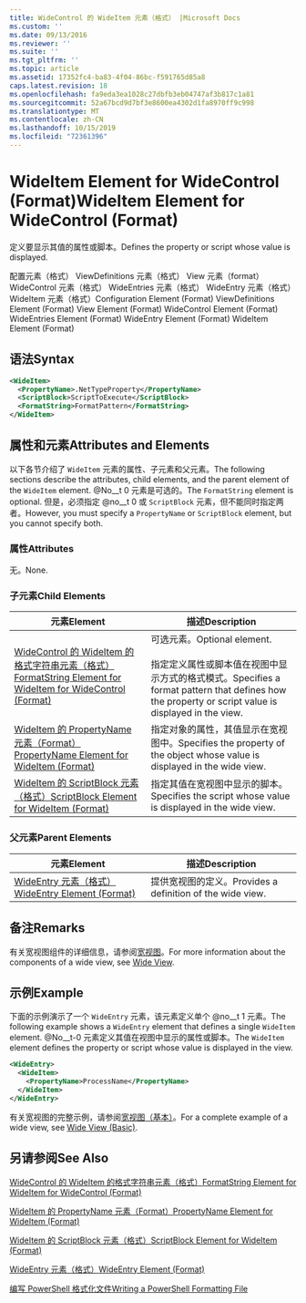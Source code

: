 ```yaml
---
title: WideControl 的 WideItem 元素（格式） |Microsoft Docs
ms.custom: ''
ms.date: 09/13/2016
ms.reviewer: ''
ms.suite: ''
ms.tgt_pltfrm: ''
ms.topic: article
ms.assetid: 17352fc4-ba83-4f04-86bc-f591765d85a8
caps.latest.revision: 18
ms.openlocfilehash: fa9eda3ea1028c27dbfb3eb04747af3b817c1a81
ms.sourcegitcommit: 52a67bcd9d7bf3e8600ea4302d1fa8970ff9c998
ms.translationtype: MT
ms.contentlocale: zh-CN
ms.lasthandoff: 10/15/2019
ms.locfileid: "72361396"
---
```

# <a name="wideitem-element-for-widecontrol-format"></a><span data-ttu-id="6b75c-102">WideItem Element for WideControl (Format)</span><span class="sxs-lookup"><span data-stu-id="6b75c-102">WideItem Element for WideControl (Format)</span></span>

<span data-ttu-id="6b75c-103">定义要显示其值的属性或脚本。</span><span class="sxs-lookup"><span data-stu-id="6b75c-103">Defines the property or script whose value is displayed.</span></span>

<span data-ttu-id="6b75c-104">配置元素（格式） ViewDefinitions 元素（格式） View 元素（format） WideControl 元素（格式） WideEntries 元素（格式） WideEntry 元素（格式） WideItem 元素（格式）</span><span class="sxs-lookup"><span data-stu-id="6b75c-104">Configuration Element (Format) ViewDefinitions Element (Format) View Element (Format) WideControl Element (Format) WideEntries Element (Format) WideEntry Element (Format) WideItem Element (Format)</span></span>

## <a name="syntax"></a><span data-ttu-id="6b75c-105">语法</span><span class="sxs-lookup"><span data-stu-id="6b75c-105">Syntax</span></span>

```xml
<WideItem>
  <PropertyName>.NetTypeProperty</PropertyName>
  <ScriptBlock>ScriptToExecute</ScriptBlock>
  <FormatString>FormatPattern</FormatString>
</WideItem>
```

## <a name="attributes-and-elements"></a><span data-ttu-id="6b75c-106">属性和元素</span><span class="sxs-lookup"><span data-stu-id="6b75c-106">Attributes and Elements</span></span>

<span data-ttu-id="6b75c-107">以下各节介绍了 `WideItem` 元素的属性、子元素和父元素。</span><span class="sxs-lookup"><span data-stu-id="6b75c-107">The following sections describe the attributes, child elements, and the parent element of the `WideItem` element.</span></span> <span data-ttu-id="6b75c-108">@No__t 0 元素是可选的。</span><span class="sxs-lookup"><span data-stu-id="6b75c-108">The `FormatString` element is optional.</span></span> <span data-ttu-id="6b75c-109">但是，必须指定 @no__t 0 或 `ScriptBlock` 元素，但不能同时指定两者。</span><span class="sxs-lookup"><span data-stu-id="6b75c-109">However, you must specify a `PropertyName` or `ScriptBlock` element, but you cannot specify both.</span></span>

### <a name="attributes"></a><span data-ttu-id="6b75c-110">属性</span><span class="sxs-lookup"><span data-stu-id="6b75c-110">Attributes</span></span>

<span data-ttu-id="6b75c-111">无。</span><span class="sxs-lookup"><span data-stu-id="6b75c-111">None.</span></span>

### <a name="child-elements"></a><span data-ttu-id="6b75c-112">子元素</span><span class="sxs-lookup"><span data-stu-id="6b75c-112">Child Elements</span></span>

|<span data-ttu-id="6b75c-113">元素</span><span class="sxs-lookup"><span data-stu-id="6b75c-113">Element</span></span>|<span data-ttu-id="6b75c-114">描述</span><span class="sxs-lookup"><span data-stu-id="6b75c-114">Description</span></span>|
|-------------|-----------------|
|[<span data-ttu-id="6b75c-115">WideControl 的 WideItem 的格式字符串元素（格式）</span><span class="sxs-lookup"><span data-stu-id="6b75c-115">FormatString Element for WideItem for WideControl (Format)</span></span>](./formatstring-element-for-wideitem-for-widecontrol-format.md)|<span data-ttu-id="6b75c-116">可选元素。</span><span class="sxs-lookup"><span data-stu-id="6b75c-116">Optional element.</span></span><br /><br /> <span data-ttu-id="6b75c-117">指定定义属性或脚本值在视图中显示方式的格式模式。</span><span class="sxs-lookup"><span data-stu-id="6b75c-117">Specifies a format pattern that defines how the property or script value is displayed in the view.</span></span>|
|[<span data-ttu-id="6b75c-118">WideItem 的 PropertyName 元素（Format）</span><span class="sxs-lookup"><span data-stu-id="6b75c-118">PropertyName Element for WideItem (Format)</span></span>](./propertyname-element-for-wideitem-for-widecontrol-format.md)|<span data-ttu-id="6b75c-119">指定对象的属性，其值显示在宽视图中。</span><span class="sxs-lookup"><span data-stu-id="6b75c-119">Specifies the property of the object whose value is displayed in the wide view.</span></span>|
|[<span data-ttu-id="6b75c-120">WideItem 的 ScriptBlock 元素（格式）</span><span class="sxs-lookup"><span data-stu-id="6b75c-120">ScriptBlock Element for WideItem (Format)</span></span>](./scriptblock-element-for-wideitem-for-widecontrol-format.md)|<span data-ttu-id="6b75c-121">指定其值在宽视图中显示的脚本。</span><span class="sxs-lookup"><span data-stu-id="6b75c-121">Specifies the script whose value is displayed in the wide view.</span></span>|

### <a name="parent-elements"></a><span data-ttu-id="6b75c-122">父元素</span><span class="sxs-lookup"><span data-stu-id="6b75c-122">Parent Elements</span></span>

|<span data-ttu-id="6b75c-123">元素</span><span class="sxs-lookup"><span data-stu-id="6b75c-123">Element</span></span>|<span data-ttu-id="6b75c-124">描述</span><span class="sxs-lookup"><span data-stu-id="6b75c-124">Description</span></span>|
|-------------|-----------------|
|[<span data-ttu-id="6b75c-125">WideEntry 元素（格式）</span><span class="sxs-lookup"><span data-stu-id="6b75c-125">WideEntry Element (Format)</span></span>](./wideentry-element-for-widecontrol-format.md)|<span data-ttu-id="6b75c-126">提供宽视图的定义。</span><span class="sxs-lookup"><span data-stu-id="6b75c-126">Provides a definition of the wide view.</span></span>|

## <a name="remarks"></a><span data-ttu-id="6b75c-127">备注</span><span class="sxs-lookup"><span data-stu-id="6b75c-127">Remarks</span></span>

<span data-ttu-id="6b75c-128">有关宽视图组件的详细信息，请参阅[宽视图](./creating-a-wide-view.md)。</span><span class="sxs-lookup"><span data-stu-id="6b75c-128">For more information about the components of a wide view, see [Wide View](./creating-a-wide-view.md).</span></span>

## <a name="example"></a><span data-ttu-id="6b75c-129">示例</span><span class="sxs-lookup"><span data-stu-id="6b75c-129">Example</span></span>

<span data-ttu-id="6b75c-130">下面的示例演示了一个 `WideEntry` 元素，该元素定义单个 @no__t 1 元素。</span><span class="sxs-lookup"><span data-stu-id="6b75c-130">The following example shows a `WideEntry` element that defines a single `WideItem` element.</span></span> <span data-ttu-id="6b75c-131">@No__t-0 元素定义其值在视图中显示的属性或脚本。</span><span class="sxs-lookup"><span data-stu-id="6b75c-131">The `WideItem` element defines the property or script whose value is displayed in the view.</span></span>

```xml
<WideEntry>
  <WideItem>
    <PropertyName>ProcessName</PropertyName>
  </WideItem>
</WideEntry>
```

<span data-ttu-id="6b75c-132">有关宽视图的完整示例，请参阅[宽视图（基本）](./wide-view-basic.md)。</span><span class="sxs-lookup"><span data-stu-id="6b75c-132">For a complete example of a wide view, see [Wide View (Basic)](./wide-view-basic.md).</span></span>

## <a name="see-also"></a><span data-ttu-id="6b75c-133">另请参阅</span><span class="sxs-lookup"><span data-stu-id="6b75c-133">See Also</span></span>

[<span data-ttu-id="6b75c-134">WideControl 的 WideItem 的格式字符串元素（格式）</span><span class="sxs-lookup"><span data-stu-id="6b75c-134">FormatString Element for WideItem for WideControl (Format)</span></span>](./formatstring-element-for-wideitem-for-widecontrol-format.md)

[<span data-ttu-id="6b75c-135">WideItem 的 PropertyName 元素（Format）</span><span class="sxs-lookup"><span data-stu-id="6b75c-135">PropertyName Element for WideItem (Format)</span></span>](./propertyname-element-for-wideitem-for-widecontrol-format.md)

[<span data-ttu-id="6b75c-136">WideItem 的 ScriptBlock 元素（格式）</span><span class="sxs-lookup"><span data-stu-id="6b75c-136">ScriptBlock Element for WideItem (Format)</span></span>](./scriptblock-element-for-wideitem-for-widecontrol-format.md)

[<span data-ttu-id="6b75c-137">WideEntry 元素（格式）</span><span class="sxs-lookup"><span data-stu-id="6b75c-137">WideEntry Element (Format)</span></span>](./wideentry-element-for-widecontrol-format.md)

[<span data-ttu-id="6b75c-138">编写 PowerShell 格式化文件</span><span class="sxs-lookup"><span data-stu-id="6b75c-138">Writing a PowerShell Formatting File</span></span>](./writing-a-powershell-formatting-file.md)
